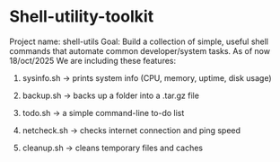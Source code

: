 # Shell-utility-toolkit

Project name: shell-utils
Goal: Build a collection of simple, useful shell commands that automate common developer/system tasks.
As of now 18/oct/2025 
We are including these features:
1. sysinfo.sh → prints system info (CPU, memory, uptime, disk usage)

2. backup.sh → backs up a folder into a .tar.gz file

3. todo.sh → a simple command-line to-do list

4. netcheck.sh → checks internet connection and ping speed

5. cleanup.sh → cleans temporary files and caches

